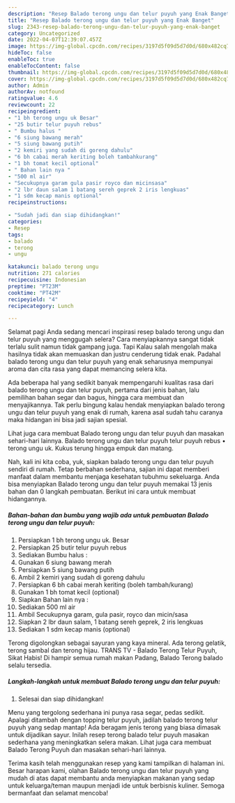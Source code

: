 ```yaml
---
description: "Resep Balado terong ungu dan telur puyuh yang Enak Banget"
title: "Resep Balado terong ungu dan telur puyuh yang Enak Banget"
slug: 2343-resep-balado-terong-ungu-dan-telur-puyuh-yang-enak-banget
category: Uncategorized
date: 2022-04-07T12:39:07.457Z
image: https://img-global.cpcdn.com/recipes/3197d5f09d5d7d0d/680x482cq70/balado-terong-ungu-dan-telur-puyuh-foto-resep-utama.jpg
hideToc: false
enableToc: true
enableTocContent: false
thumbnail: https://img-global.cpcdn.com/recipes/3197d5f09d5d7d0d/680x482cq70/balado-terong-ungu-dan-telur-puyuh-foto-resep-utama.jpg
cover: https://img-global.cpcdn.com/recipes/3197d5f09d5d7d0d/680x482cq70/balado-terong-ungu-dan-telur-puyuh-foto-resep-utama.jpg
author: Admin
authorAv: notfound
ratingvalue: 4.6
reviewcount: 22
recipeingredient:
- "1 bh terong ungu uk Besar"
- "25 butir telur puyuh rebus"
- " Bumbu halus "
- "6 siung bawang merah"
- "5 siung bawang putih"
- "2 kemiri yang sudah di goreng dahulu"
- "6 bh cabai merah keriting boleh tambahkurang"
- "1 bh tomat kecil optional"
- " Bahan lain nya "
- "500 ml air"
- "Secukupnya garam gula pasir royco dan micinsasa"
- "2 lbr daun salam 1 batang sereh geprek 2 iris lengkuas"
- "1 sdm kecap manis optional"
recipeinstructions:

- "Sudah jadi dan siap dihidangkan!"
categories:
- Resep
tags:
- balado
- terong
- ungu

katakunci: balado terong ungu 
nutrition: 271 calories
recipecuisine: Indonesian
preptime: "PT23M"
cooktime: "PT42M"
recipeyield: "4"
recipecategory: Lunch

---
```



Selamat pagi Anda sedang mencari inspirasi resep balado terong ungu dan telur puyuh yang menggugah selera? Cara menyiapkannya sangat tidak terlalu sulit namun tidak gampang juga. Tapi Kalau salah mengolah maka hasilnya tidak akan memuaskan dan justru cenderung tidak enak. Padahal balado terong ungu dan telur puyuh yang enak seharusnya mempunyai aroma dan cita rasa yang dapat memancing selera kita.


Ada beberapa hal yang sedikit banyak mempengaruhi kualitas rasa dari balado terong ungu dan telur puyuh, pertama dari jenis bahan, lalu pemilihan bahan segar dan bagus, hingga cara membuat dan menyajikannya. Tak perlu bingung kalau hendak menyiapkan balado terong ungu dan telur puyuh yang enak di rumah, karena asal sudah tahu caranya maka hidangan ini bisa jadi sajian spesial.

Lihat juga cara membuat Balado terong ungu dan telur puyuh dan masakan sehari-hari lainnya. Balado terong ungu dan telur puyuh telur puyuh rebus • terong ungu uk. Kukus terung hingga empuk dan matang.


Nah, kali ini kita coba, yuk, siapkan balado terong ungu dan telur puyuh sendiri di rumah. Tetap berbahan sederhana, sajian ini dapat memberi manfaat dalam membantu menjaga kesehatan tubuhmu sekeluarga. Anda bisa menyiapkan Balado terong ungu dan telur puyuh memakai 13 jenis bahan dan 0 langkah pembuatan. Berikut ini cara untuk membuat hidangannya.

<!--inarticleads1-->

##### Bahan-bahan dan bumbu yang wajib ada untuk pembuatan Balado terong ungu dan telur puyuh:

1. Persiapkan 1 bh terong ungu uk. Besar
1. Persiapkan 25 butir telur puyuh rebus
1. Sediakan  Bumbu halus :
1. Gunakan 6 siung bawang merah
1. Persiapkan 5 siung bawang putih
1. Ambil 2 kemiri yang sudah di goreng dahulu
1. Persiapkan 6 bh cabai merah keriting (boleh tambah/kurang)
1. Gunakan 1 bh tomat kecil (optional)
1. Siapkan  Bahan lain nya :
1. Sediakan 500 ml air
1. Ambil Secukupnya garam, gula pasir, royco dan micin/sasa
1. Siapkan 2 lbr daun salam, 1 batang sereh geprek, 2 iris lengkuas
1. Sediakan 1 sdm kecap manis (optional)


Terong digolongkan sebagai sayuran yang kaya mineral. Ada terong gelatik, terong sambal dan terong hijau. TRANS TV - Balado Terong Telur Puyuh, Sikat Habis! Di hampir semua rumah makan Padang, Balado Terong balado selalu tersedia. 

<!--inarticleads2-->

##### Langkah-langkah untuk membuat Balado terong ungu dan telur puyuh:


1. Selesai dan siap dihidangkan!

Menu yang tergolong sederhana ini punya rasa segar, pedas sedikit. Apalagi ditambah dengan topping telur puyuh, jadilah balado terong telur puyuh yang sedap mantap! Ada beragam jenis terong yang biasa dimasak untuk dijadikan sayur. Inilah resep terong balado telur puyuh masakan sederhana yang meningkatkan selera makan. Lihat juga cara membuat Balado Terong Puyuh dan masakan sehari-hari lainnya. 

Terima kasih telah menggunakan resep yang kami tampilkan di halaman ini. Besar harapan kami, olahan Balado terong ungu dan telur puyuh yang mudah di atas dapat membantu anda menyiapkan makanan yang sedap untuk keluarga/teman maupun menjadi ide untuk berbisnis kuliner. Semoga bermanfaat dan selamat mencoba!
